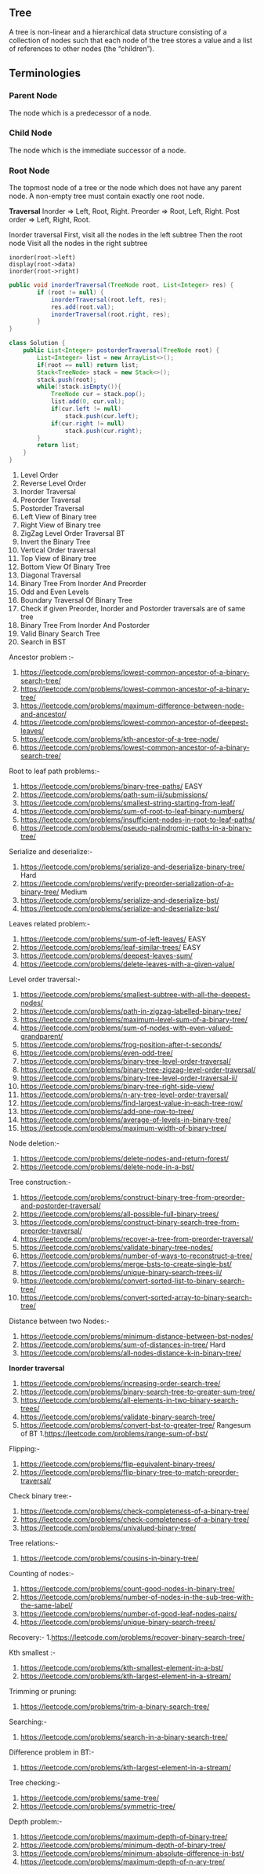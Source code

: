 ## Tree

A tree is non-linear and a hierarchical data structure consisting of a collection of nodes such that each node of the tree stores a value and a list of references to other nodes (the “children”).

## Terminologies

### Parent Node
The node which is a predecessor of a node.

### Child Node
The node which is the immediate successor of a node.

### Root Node
The topmost node of a tree or the node which does not have any parent node.
A non-empty tree must contain exactly one root node.

__Traversal__
Inorder => Left, Root, Right.
Preorder => Root, Left, Right.
Post order => Left, Right, Root.

Inorder traversal
First, visit all the nodes in the left subtree
Then the root node
Visit all the nodes in the right subtree
```
inorder(root->left)
display(root->data)
inorder(root->right)
```

```java
public void inorderTraversal(TreeNode root, List<Integer> res) {
        if (root != null) {
            inorderTraversal(root.left, res);
            res.add(root.val);
            inorderTraversal(root.right, res);
        }
}
```

```java
class Solution {
    public List<Integer> postorderTraversal(TreeNode root) {
        List<Integer> list = new ArrayList<>();
        if(root == null) return list;
        Stack<TreeNode> stack = new Stack<>();
        stack.push(root);
        while(!stack.isEmpty()){
            TreeNode cur = stack.pop();
            list.add(0, cur.val);
            if(cur.left != null)
                stack.push(cur.left);
            if(cur.right != null)
                stack.push(cur.right);
        }
        return list;
    }
}
```
1. Level Order
2. Reverse Level Order
3. Inorder Traversal
4. Preorder Traversal
5. Postorder Traversal
6. Left View of Binary tree
7. Right View of Binary tree
8. ZigZag Level Order Traversal BT
9. Invert the Binary Tree
10. Vertical Order traversal
11. Top View of Binary tree
12. Bottom View Of Binary Tree
13. Diagonal Traversal
14. Binary Tree From Inorder And Preorder
15. Odd and Even Levels
16. Boundary Traversal Of Binary Tree
17. Check if given Preorder, Inorder and Postorder traversals are of same tree
18. Binary Tree From Inorder And Postorder
19. Valid Binary Search Tree
20. Search in BST





Ancestor problem :-
1. https://leetcode.com/problems/lowest-common-ancestor-of-a-binary-search-tree/
2. https://leetcode.com/problems/lowest-common-ancestor-of-a-binary-tree/
3. https://leetcode.com/problems/maximum-difference-between-node-and-ancestor/
4. https://leetcode.com/problems/lowest-common-ancestor-of-deepest-leaves/
5. https://leetcode.com/problems/kth-ancestor-of-a-tree-node/
6. https://leetcode.com/problems/lowest-common-ancestor-of-a-binary-search-tree/

Root to leaf path problems:-
1. https://leetcode.com/problems/binary-tree-paths/ EASY
2. https://leetcode.com/problems/path-sum-iii/submissions/
3. https://leetcode.com/problems/smallest-string-starting-from-leaf/
4. https://leetcode.com/problems/sum-of-root-to-leaf-binary-numbers/
5. https://leetcode.com/problems/insufficient-nodes-in-root-to-leaf-paths/
6. https://leetcode.com/problems/pseudo-palindromic-paths-in-a-binary-tree/

Serialize and deserialize:-
1. https://leetcode.com/problems/serialize-and-deserialize-binary-tree/ Hard
2. https://leetcode.com/problems/verify-preorder-serialization-of-a-binary-tree/ Medium
3. https://leetcode.com/problems/serialize-and-deserialize-bst/
4. https://leetcode.com/problems/serialize-and-deserialize-bst/

Leaves related problem:-
1. https://leetcode.com/problems/sum-of-left-leaves/ EASY
2. https://leetcode.com/problems/leaf-similar-trees/ EASY
3. https://leetcode.com/problems/deepest-leaves-sum/
4. https://leetcode.com/problems/delete-leaves-with-a-given-value/

Level order traversal:-
1. https://leetcode.com/problems/smallest-subtree-with-all-the-deepest-nodes/
2. https://leetcode.com/problems/path-in-zigzag-labelled-binary-tree/
3. https://leetcode.com/problems/maximum-level-sum-of-a-binary-tree/
4. https://leetcode.com/problems/sum-of-nodes-with-even-valued-grandparent/
5. https://leetcode.com/problems/frog-position-after-t-seconds/
6. https://leetcode.com/problems/even-odd-tree/
7. https://leetcode.com/problems/binary-tree-level-order-traversal/
8. https://leetcode.com/problems/binary-tree-zigzag-level-order-traversal/
9. https://leetcode.com/problems/binary-tree-level-order-traversal-ii/
10. https://leetcode.com/problems/binary-tree-right-side-view/
11. https://leetcode.com/problems/n-ary-tree-level-order-traversal/
12. https://leetcode.com/problems/find-largest-value-in-each-tree-row/
13. https://leetcode.com/problems/add-one-row-to-tree/
14. https://leetcode.com/problems/average-of-levels-in-binary-tree/
15. https://leetcode.com/problems/maximum-width-of-binary-tree/

Node deletion:-
1. https://leetcode.com/problems/delete-nodes-and-return-forest/
2. https://leetcode.com/problems/delete-node-in-a-bst/

Tree construction:-
1. https://leetcode.com/problems/construct-binary-tree-from-preorder-and-postorder-traversal/
2. https://leetcode.com/problems/all-possible-full-binary-trees/
3. https://leetcode.com/problems/construct-binary-search-tree-from-preorder-traversal/
4. https://leetcode.com/problems/recover-a-tree-from-preorder-traversal/
5. https://leetcode.com/problems/validate-binary-tree-nodes/
6. https://leetcode.com/problems/number-of-ways-to-reconstruct-a-tree/
7. https://leetcode.com/problems/merge-bsts-to-create-single-bst/
8. https://leetcode.com/problems/unique-binary-search-trees-ii/
9. https://leetcode.com/problems/convert-sorted-list-to-binary-search-tree/
10. https://leetcode.com/problems/convert-sorted-array-to-binary-search-tree/

Distance between two Nodes:-
1. https://leetcode.com/problems/minimum-distance-between-bst-nodes/
2. https://leetcode.com/problems/sum-of-distances-in-tree/ Hard
3. https://leetcode.com/problems/all-nodes-distance-k-in-binary-tree/

**Inorder traversal**
1. https://leetcode.com/problems/increasing-order-search-tree/
2. https://leetcode.com/problems/binary-search-tree-to-greater-sum-tree/
3. https://leetcode.com/problems/all-elements-in-two-binary-search-trees/
4. https://leetcode.com/problems/validate-binary-search-tree/
5. https://leetcode.com/problems/convert-bst-to-greater-tree/
Rangesum of BT
1.https://leetcode.com/problems/range-sum-of-bst/

Flipping:-
1. https://leetcode.com/problems/flip-equivalent-binary-trees/
2. https://leetcode.com/problems/flip-binary-tree-to-match-preorder-traversal/

Check binary tree:-
1. https://leetcode.com/problems/check-completeness-of-a-binary-tree/
2. https://leetcode.com/problems/check-completeness-of-a-binary-tree/
3. https://leetcode.com/problems/univalued-binary-tree/

Tree relations:-
1. https://leetcode.com/problems/cousins-in-binary-tree/

Counting of nodes:-
1. https://leetcode.com/problems/count-good-nodes-in-binary-tree/
2. https://leetcode.com/problems/number-of-nodes-in-the-sub-tree-with-the-same-label/
3. https://leetcode.com/problems/number-of-good-leaf-nodes-pairs/
4. https://leetcode.com/problems/unique-binary-search-trees/

Recovery:-
1.https://leetcode.com/problems/recover-binary-search-tree/

Kth smallest :-
1. https://leetcode.com/problems/kth-smallest-element-in-a-bst/
2. https://leetcode.com/problems/kth-largest-element-in-a-stream/

Trimming or pruning:
1. https://leetcode.com/problems/trim-a-binary-search-tree/

Searching:-
1. https://leetcode.com/problems/search-in-a-binary-search-tree/

Difference problem in BT:-
1. https://leetcode.com/problems/kth-largest-element-in-a-stream/

Tree checking:-
1. https://leetcode.com/problems/same-tree/
2. https://leetcode.com/problems/symmetric-tree/

Depth problem:-
1. https://leetcode.com/problems/maximum-depth-of-binary-tree/
2. https://leetcode.com/problems/minimum-depth-of-binary-tree/
3. https://leetcode.com/problems/minimum-absolute-difference-in-bst/
4. https://leetcode.com/problems/maximum-depth-of-n-ary-tree/
